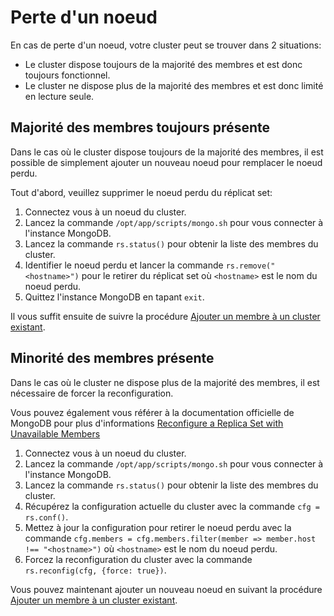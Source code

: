 # Perte d'un noeud

En cas de perte d'un noeud, votre cluster peut se trouver dans 2 situations:
- Le cluster dispose toujours de la majorité des membres et est donc toujours fonctionnel.
- Le cluster ne dispose plus de la majorité des membres et est donc limité en lecture seule.

## Majorité des membres toujours présente

Dans le cas où le cluster dispose toujours de la majorité des membres, il est possible de simplement ajouter un nouveau noeud pour remplacer le noeud perdu.

Tout d'abord, veuillez supprimer le noeud perdu du réplicat set:
1. Connectez vous à un noeud du cluster.
2. Lancez la commande `/opt/app/scripts/mongo.sh` pour vous connecter à l'instance MongoDB.
3. Lancez la commande `rs.status()` pour obtenir la liste des membres du cluster.
4. Identifier le noeud perdu et lancer la commande `rs.remove("<hostname>")` pour le retirer du réplicat set où `<hostname>` est le nom du noeud perdu.
5. Quittez l'instance MongoDB en tapant `exit`.

Il vous suffit ensuite de suivre la procédure [Ajouter un membre à un cluster existant](../deploy/add_member.md).

## Minorité des membres présente

Dans le cas où le cluster ne dispose plus de la majorité des membres, il est nécessaire de forcer la reconfiguration.

Vous pouvez également vous référer à la documentation officielle de MongoDB pour plus d'informations [Reconfigure a Replica Set with Unavailable Members](https://www.mongodb.com/docs/manual/tutorial/reconfigure-replica-set-with-unavailable-members/)

1. Connectez vous à un noeud du cluster.
2. Lancez la commande `/opt/app/scripts/mongo.sh` pour vous connecter à l'instance MongoDB.
3. Lancez la commande `rs.status()` pour obtenir la liste des membres du cluster.
4. Récupérez la configuration actuelle du cluster avec la commande `cfg = rs.conf()`.
5. Mettez à jour la configuration pour retirer le noeud perdu avec la commande `cfg.members = cfg.members.filter(member => member.host !== "<hostname>")` où `<hostname>` est le nom du noeud perdu.
6. Forcez la reconfiguration du cluster avec la commande `rs.reconfig(cfg, {force: true})`.

Vous pouvez maintenant ajouter un nouveau noeud en suivant la procédure [Ajouter un membre à un cluster existant](../deploy/add_member.md).
